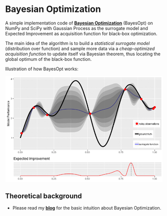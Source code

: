 # Bayesian Optimization

A simple implementation code of [**Bayesian Optimization**](https://quanghuy0497.github.io/mathematic/2022/12/10/bayesopt.html) (BayesOpt) on NumPy and SciPy with Gaussian Process as the surrogate model and Expected Improvement as acquisition function for black-box optimization.

The main idea of the algorithm is to build a *statistical surrogate model* (distribution over function) and sample more data via a *cheap-optimized acquisition function* to update itself via Bayesian theorem, thus locating the global optimum of the black-box function.

Illustration of how BayesOpt works:

![](bayesopt.gif)

  
## Theoretical background
+ Please read my [**blog**](https://quanghuy0497.github.io/mathematic/2022/12/10/bayesopt.html) for the basic intuition about Bayesian Optimization.